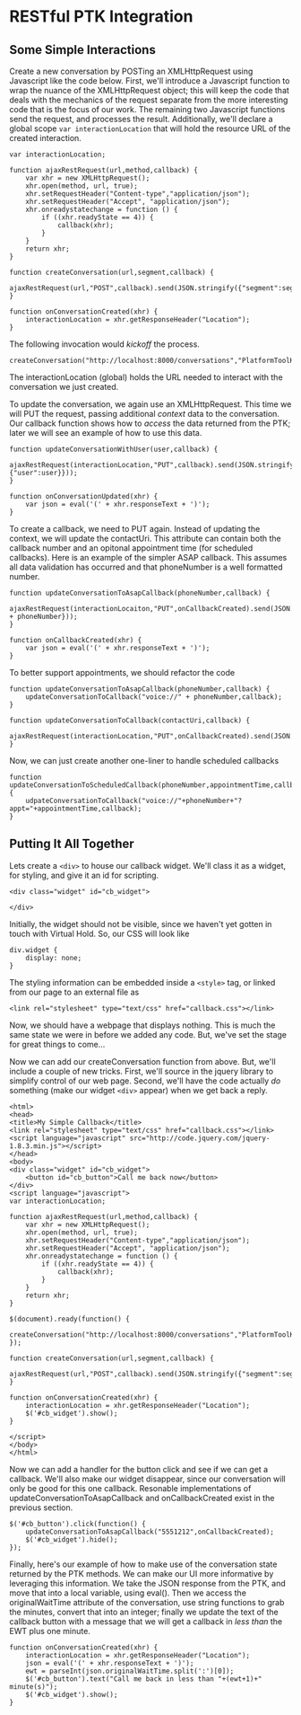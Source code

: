 # RESTful PTK Integration

## Some Simple Interactions

Create a new conversation by POSTing an XMLHttpRequest using Javascript like the code below. First, we'll introduce a Javascript function to wrap the nuance of the XMLHttpRequest object; this will keep the code that deals with the mechanics of the request separate from the more interesting code that is the focus of our work. The remaining two Javascript functions send the request, and processes the result. Additionally, we'll declare a global scope `var interactionLocation` that will hold the resource URL of the created interaction.

	var interactionLocation;

	function ajaxRestRequest(url,method,callback) {
		var xhr = new XMLHttpRequest();
		xhr.open(method, url, true);
		xhr.setRequestHeader("Content-type","application/json");
		xhr.setRequestHeader("Accept", "application/json");
		xhr.onreadystatechange = function () {
			if ((xhr.readyState == 4)) {
				callback(xhr);
			}
		}
		return xhr;
	}

	function createConversation(url,segment,callback) {
		ajaxRestRequest(url,"POST",callback).send(JSON.stringify({"segment":segment}));
	}

	function onConversationCreated(xhr) {
		interactionLocation = xhr.getResponseHeader("Location");
	}

The following invocation would *kickoff* the process.

	createConversation("http://localhost:8000/conversations","PlatformToolKit",onConversationCreated);

The interactionLocation (global) holds the URL needed to interact with the conversation we just created.

To update the conversation, we again use an XMLHttpRequest. This time we will PUT the request, passing additional *context* data to the conversation. Our callback function shows how to *access* the data returned from the PTK; later we will see an example of how to use this data.

	function updateConversationWithUser(user,callback) {
		ajaxRestRequest(interactionLocation,"PUT",callback).send(JSON.stringify({"context":{"user":user}}));
	}

	function onConversationUpdated(xhr) {
		var json = eval('(' + xhr.responseText + ')');
	}

To create a callback, we need to PUT again. Instead of updating the context, we will update the contactUri. This attribute can contain both the callback number and an opitonal appointment time (for scheduled callbacks). Here is an example of the simpler ASAP callback. This assumes all data validation has occurred and that phoneNumber is a well formatted number.

	function updateConversationToAsapCallback(phoneNumber,callback) {
		ajaxRestRequest(interactionLocaiton,"PUT",onCallbackCreated).send(JSON.stringify({"contactUri":"voice://" + phoneNumber}));
	}

	function onCallbackCreated(xhr) {
		var json = eval('(' + xhr.responseText + ')');
	}

To better support appointments, we should refactor the code

	function updateConversationToAsapCallback(phoneNumber,callback) {
		updateConversationToCallback("voice://" + phoneNumber,callback);
	}

	function updateConversationToCallback(contactUri,callback) {
		ajaxRestRequest(interactionLocation,"PUT",onCallbackCreated).send(JSON.stringify({"contactUri":contactUri}));
	}

Now, we can just create another one-liner to handle scheduled callbacks

	function updateConversationToScheduledCallback(phoneNumber,appointmentTime,callback) {
		udpateConversationToCallback("voice://"+phoneNumber+"?appt="+appointmentTime,callback);
	}

## Putting It All Together

Lets create a `<div>` to house our callback widget. We'll class it as a widget, for styling, and give it an id for scripting.

	<div class="widget" id="cb_widget">

	</div>

Initially, the widget should not be visible, since we haven't yet gotten in touch with Virtual Hold. So, our CSS will look like

	div.widget {
		display: none;
	}

The styling information can be embedded inside  a `<style>` tag, or linked from our page to an external file as

	<link rel="stylesheet" type="text/css" href="callback.css"></link>

Now, we should have a webpage that displays nothing. This is much the same state we were in before we added any code. But, we've set the stage for great things to come...

Now we can add our createConversation function from above. But, we'll include a couple of new tricks. First, we'll source in the jquery library to simplify control of our web page. Second, we'll have the code actually *do* something (make our widget `<div>` appear) when we get back a reply.

	<html>
	<head>
	<title>My Simple Callback</title>
	<link rel="stylesheet" type="text/css" href="callback.css"></link>
	<script language="javascript" src="http://code.jquery.com/jquery-1.8.3.min.js"></script>
	</head>
	<body>
	<div class="widget" id="cb_widget">
		<button id="cb_button">Call me back now</button>
	</div>
	<script language="javascript">
	var interactionLocation;

	function ajaxRestRequest(url,method,callback) {
		var xhr = new XMLHttpRequest();
		xhr.open(method, url, true);
		xhr.setRequestHeader("Content-type","application/json");
		xhr.setRequestHeader("Accept", "application/json");
		xhr.onreadystatechange = function () {
			if ((xhr.readyState == 4)) {
				callback(xhr);
			}
		}
		return xhr;
	}

	$(document).ready(function() {
		createConversation("http://localhost:8000/conversations","PlatformToolKit",onConversationCreated);
	});

	function createConversation(url,segment,callback) {
		ajaxRestRequest(url,"POST",callback).send(JSON.stringify({"segment":segment}));
	}

	function onConversationCreated(xhr) {
		interactionLocation = xhr.getResponseHeader("Location");
		$('#cb_widget').show();
	}

	</script>
	</body>
	</html>

Now we can add a handler for the button click and see if we can get a callback. We'll also make our widget disappear, since our conversation will only be good for this one callback. Resonable implementations of updateConversationToAsapCallback and onCallbackCreated exist in the previous section.

	$('#cb_button').click(function() {
		updateConversationToAsapCallback("5551212",onCallbackCreated);
		$('#cb_widget').hide();
	});

Finally, here's our example of how to make use of the conversation state returned by the PTK methods. We can make our UI more informative by leveraging this information. We take the JSON response from the PTK, and move that into a local variable, using eval(). Then we access the originalWaitTime attribute of the conversation, use string functions to grab the minutes, convert that into an integer; finally we update the text of the callback button with a message that we will get a callback in *less than* the EWT plus one minute.

	function onConversationCreated(xhr) {
		interactionLocation = xhr.getResponseHeader("Location");
		json = eval('(' + xhr.responseText + ')');
		ewt = parseInt(json.originalWaitTime.split(':')[0]);
		$('#cb_button').text("Call me back in less than "+(ewt+1)+" minute(s)");
		$('#cb_widget').show();
	}
